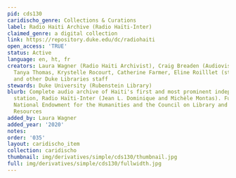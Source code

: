 ```yaml
---
pid: cds130
caridischo_genre: Collections & Curations
label: Radio Haiti Archive (Radio Haïti-Inter)
claimed_genre: a digital collection
link: https://repository.duke.edu/dc/radiohaiti
open_access: 'TRUE'
status: Active
language: en, ht, fr
creators: Laura Wagner (Radio Haiti Archivist), Craig Breaden (Audiovisual Archivist),
  Tanya Thomas, Krystelle Rocourt, Catherine Farmer, Eline Roilllet (student assistants),
  and other Duke Libraries staff
stewards: Duke University (Rubenstein Library)
blurb: Complete audio archive of Haiti's first and most prominent independent radio
  station, Radio Haïti-Inter (Jean L. Dominique and Michèle Montas). Funded by the
  National Endowment for the Humanities and the Council on Library and Information
  Resources
added_by: Laura Wagner
added_year: '2020'
notes: 
order: '035'
layout: caridischo_item
collection: caridischo
thumbnail: img/derivatives/simple/cds130/thumbnail.jpg
full: img/derivatives/simple/cds130/fullwidth.jpg
---
```

